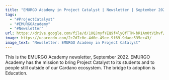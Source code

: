 ```yaml
---
title: "EMURGO Academy in Project Catalyst | Newsletter | September 2022 "
tags:
  - "#ProjectCatalyst"
  - "#EMURGOAcademy"
  - "#Newsletter"
url: https://drive.google.com/file/d/1OQJmyfYEQ9f4lyQfTTM-bR1Am0tVihvf/view?usp=sharing
image: https://ucarecdn.com/2c7d7c0e-4d0e-49ee-9f69-9daec535ec43/
image_text: "Newsletter: EMURGO Academy in Project Catalyst"
---
```


This is the EMURGO Academy newsletter, September 2022. EMURGO Academy has the mission to bring Project Catalyst to its students and to people still outside of our Cardano ecosystem. The bridge to adoption is Education.
